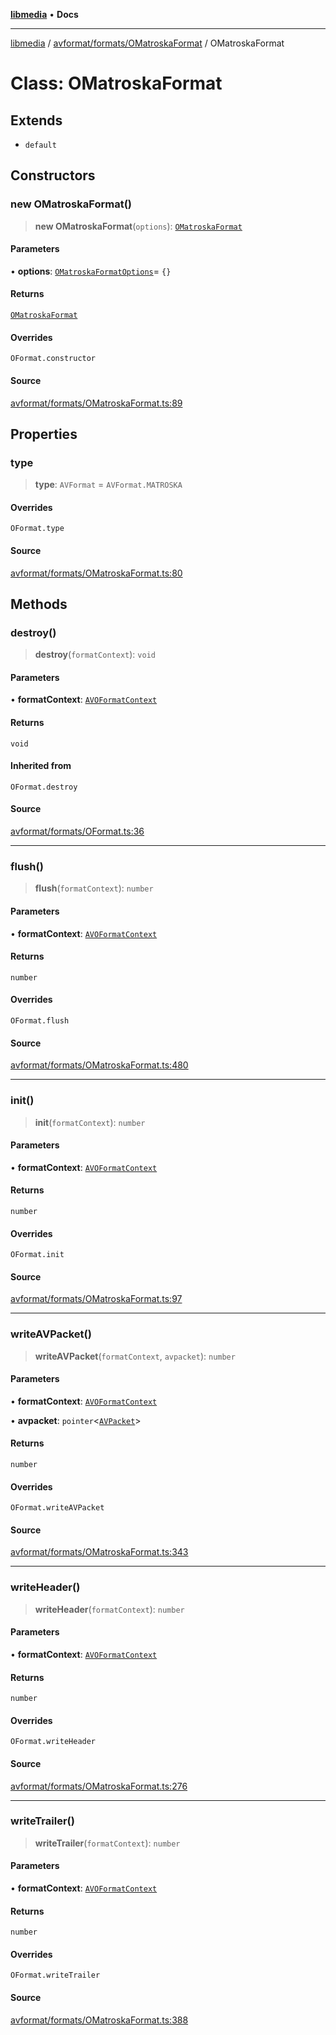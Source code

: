 [**libmedia**](../../../../README.md) • **Docs**

***

[libmedia](../../../../README.md) / [avformat/formats/OMatroskaFormat](../README.md) / OMatroskaFormat

# Class: OMatroskaFormat

## Extends

- `default`

## Constructors

### new OMatroskaFormat()

> **new OMatroskaFormat**(`options`): [`OMatroskaFormat`](OMatroskaFormat.md)

#### Parameters

• **options**: [`OMatroskaFormatOptions`](../interfaces/OMatroskaFormatOptions.md)= `{}`

#### Returns

[`OMatroskaFormat`](OMatroskaFormat.md)

#### Overrides

`OFormat.constructor`

#### Source

[avformat/formats/OMatroskaFormat.ts:89](https://github.com/zhaohappy/libmedia/blob/83708827f1f74f03ced670ca9bc2d9d1e5e5366a/src/avformat/formats/OMatroskaFormat.ts#L89)

## Properties

### type

> **type**: `AVFormat` = `AVFormat.MATROSKA`

#### Overrides

`OFormat.type`

#### Source

[avformat/formats/OMatroskaFormat.ts:80](https://github.com/zhaohappy/libmedia/blob/83708827f1f74f03ced670ca9bc2d9d1e5e5366a/src/avformat/formats/OMatroskaFormat.ts#L80)

## Methods

### destroy()

> **destroy**(`formatContext`): `void`

#### Parameters

• **formatContext**: [`AVOFormatContext`](../../../AVFormatContext/interfaces/AVOFormatContext.md)

#### Returns

`void`

#### Inherited from

`OFormat.destroy`

#### Source

[avformat/formats/OFormat.ts:36](https://github.com/zhaohappy/libmedia/blob/83708827f1f74f03ced670ca9bc2d9d1e5e5366a/src/avformat/formats/OFormat.ts#L36)

***

### flush()

> **flush**(`formatContext`): `number`

#### Parameters

• **formatContext**: [`AVOFormatContext`](../../../AVFormatContext/interfaces/AVOFormatContext.md)

#### Returns

`number`

#### Overrides

`OFormat.flush`

#### Source

[avformat/formats/OMatroskaFormat.ts:480](https://github.com/zhaohappy/libmedia/blob/83708827f1f74f03ced670ca9bc2d9d1e5e5366a/src/avformat/formats/OMatroskaFormat.ts#L480)

***

### init()

> **init**(`formatContext`): `number`

#### Parameters

• **formatContext**: [`AVOFormatContext`](../../../AVFormatContext/interfaces/AVOFormatContext.md)

#### Returns

`number`

#### Overrides

`OFormat.init`

#### Source

[avformat/formats/OMatroskaFormat.ts:97](https://github.com/zhaohappy/libmedia/blob/83708827f1f74f03ced670ca9bc2d9d1e5e5366a/src/avformat/formats/OMatroskaFormat.ts#L97)

***

### writeAVPacket()

> **writeAVPacket**(`formatContext`, `avpacket`): `number`

#### Parameters

• **formatContext**: [`AVOFormatContext`](../../../AVFormatContext/interfaces/AVOFormatContext.md)

• **avpacket**: `pointer`\<[`AVPacket`](../../../../avutil/struct/avpacket/classes/AVPacket.md)\>

#### Returns

`number`

#### Overrides

`OFormat.writeAVPacket`

#### Source

[avformat/formats/OMatroskaFormat.ts:343](https://github.com/zhaohappy/libmedia/blob/83708827f1f74f03ced670ca9bc2d9d1e5e5366a/src/avformat/formats/OMatroskaFormat.ts#L343)

***

### writeHeader()

> **writeHeader**(`formatContext`): `number`

#### Parameters

• **formatContext**: [`AVOFormatContext`](../../../AVFormatContext/interfaces/AVOFormatContext.md)

#### Returns

`number`

#### Overrides

`OFormat.writeHeader`

#### Source

[avformat/formats/OMatroskaFormat.ts:276](https://github.com/zhaohappy/libmedia/blob/83708827f1f74f03ced670ca9bc2d9d1e5e5366a/src/avformat/formats/OMatroskaFormat.ts#L276)

***

### writeTrailer()

> **writeTrailer**(`formatContext`): `number`

#### Parameters

• **formatContext**: [`AVOFormatContext`](../../../AVFormatContext/interfaces/AVOFormatContext.md)

#### Returns

`number`

#### Overrides

`OFormat.writeTrailer`

#### Source

[avformat/formats/OMatroskaFormat.ts:388](https://github.com/zhaohappy/libmedia/blob/83708827f1f74f03ced670ca9bc2d9d1e5e5366a/src/avformat/formats/OMatroskaFormat.ts#L388)
